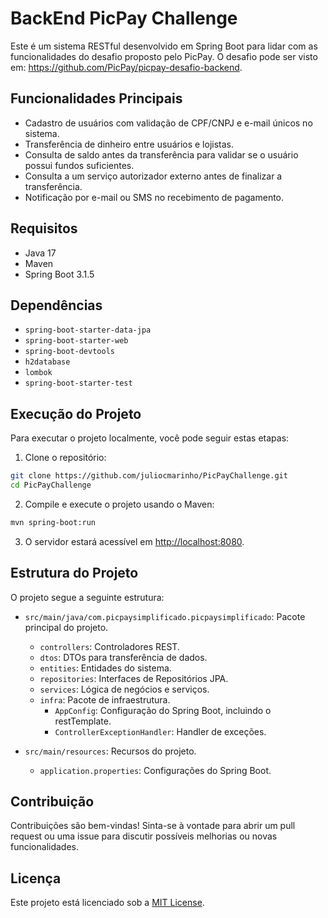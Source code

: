 # BackEnd PicPay Challenge

Este é um sistema RESTful desenvolvido em Spring Boot para lidar com as funcionalidades do desafio proposto pelo PicPay.
O desafio pode ser visto em: https://github.com/PicPay/picpay-desafio-backend.

## Funcionalidades Principais

- Cadastro de usuários com validação de CPF/CNPJ e e-mail únicos no sistema.
- Transferência de dinheiro entre usuários e lojistas.
- Consulta de saldo antes da transferência para validar se o usuário possui fundos suficientes.
- Consulta a um serviço autorizador externo antes de finalizar a transferência.
- Notificação por e-mail ou SMS no recebimento de pagamento.

## Requisitos

- Java 17
- Maven
- Spring Boot 3.1.5

## Dependências

- `spring-boot-starter-data-jpa`
- `spring-boot-starter-web`
- `spring-boot-devtools`
- `h2database`
- `lombok`
- `spring-boot-starter-test`

## Execução do Projeto

Para executar o projeto localmente, você pode seguir estas etapas:

1. Clone o repositório:

```bash
git clone https://github.com/juliocmarinho/PicPayChallenge.git
cd PicPayChallenge
```

2. Compile e execute o projeto usando o Maven:

```bash
mvn spring-boot:run
```

3. O servidor estará acessível em [http://localhost:8080](http://localhost:8080).

## Estrutura do Projeto

O projeto segue a seguinte estrutura:

- `src/main/java/com.picpaysimplificado.picpaysimplificado`: Pacote principal do projeto.
  - `controllers`: Controladores REST.
  - `dtos`: DTOs para transferência de dados.
  - `entities`: Entidades do sistema.
  - `repositories`: Interfaces de Repositórios JPA.
  - `services`: Lógica de negócios e serviços.
  - `infra`: Pacote de infraestrutura.
    - `AppConfig`: Configuração do Spring Boot, incluindo o restTemplate.
    - `ControllerExceptionHandler`: Handler de exceções.
  
- `src/main/resources`: Recursos do projeto.
  - `application.properties`: Configurações do Spring Boot.

## Contribuição

Contribuições são bem-vindas! Sinta-se à vontade para abrir um pull request ou uma issue para discutir possíveis melhorias ou novas funcionalidades.

## Licença

Este projeto está licenciado sob a [MIT License](LICENSE).
